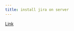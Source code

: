```yaml
---
title: install jira on server
---
```


[Link](https://virgool.io/@vaysi/%D8%B1%D8%A7%D9%87-%D8%A7%D9%86%D8%AF%D8%A7%D8%B2%DB%8C-jira-%D9%88-confluence-%D8%A8%D8%B1-%D8%B1%D9%88%DB%8C-%D8%AF%D8%A7%DA%A9%D8%B1-%D9%82%D8%B3%D9%85%D8%AA-%D8%A7%D9%88%D9%84-r2qwu9rgxkrb)
